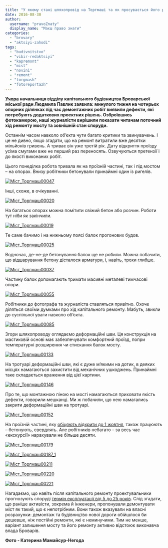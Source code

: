 ```yaml
---
title: "У якому стані шляхопровід на Торгмаші та як просувається його ремонт – ФОТОРЕПОРТАЖ"
date: 2016-08-30
author: 
  username: "pravoZnaty"
  display_name: "Маєш право знати"
categories: 
  - "brovary"
  - "aktsiyi-zahodi"
tags: 
  - "budivnitstvo"
  - "vibir-redaktsiyi"
  - "kapremont"
  - "mist"
  - "novini"
  - "remont"
  - "torgmash"
  - "fotoreportazh"
---
```


**[Учора](https://mpz.brovary.org/ruh-torgmashivskym-mostom-vidnovlyat-1-zhovtnya-ale-remont-tryvatyme-i-dali/) начальниця відділу капітального будівництва Броварської міської ради Людмила Павлик заявила: минулого тижня на чотирьох опорних ділянках під час демонтажних робіт виявили дефекти, які потребують додаткових проектних рішень. Озброївшись фотокамерою, наші журналісти вирішили показати читачам поточний хід ремонту мосту та зовнішній стан споруди.**

Останнім часом навколо об’єкта чути багато критики та звинувачень. І це не дивно, якщо згадати, що на ремонт витратили вже десятки мільйонів гривень. А триває він уже третій рік. Дату відкриття проїзду усіма смугами вже не перший раз переносять. Озвучуються претензії і до якості виконаних робіт.

Цього понеділка робота тривала як на проїзній частині, так і під мостом – на опорах. Внизу робітники бетонували принаймні один із ригелів.

[![Міст_Торгмаш00047](https://mpz.brovary.org/wp-content/uploads/2016/08/Mist_Torgmash00047.jpg)](https://mpz.brovary.org/wp-content/uploads/2016/08/Mist_Torgmash00047.jpg)

Інші, схоже, в очікуванні.

[![Міст_Торгмаш00020](https://mpz.brovary.org/wp-content/uploads/2016/08/Mist_Torgmash00020.jpg)](https://mpz.brovary.org/wp-content/uploads/2016/08/Mist_Torgmash00020.jpg)

На багатьох опорах можна помітити свіжий бетон або розчин. Роботи тут ніби як закінчили.

[![Міст_Торгмаш00019](https://mpz.brovary.org/wp-content/uploads/2016/08/Mist_Torgmash00019.jpg)](https://mpz.brovary.org/wp-content/uploads/2016/08/Mist_Torgmash00019.jpg)

Те саме бачимо і на нижньому поясі балок прогонових будов.

[![Міст_Торгмаш00025](https://mpz.brovary.org/wp-content/uploads/2016/08/Mist_Torgmash00025.jpg)](https://mpz.brovary.org/wp-content/uploads/2016/08/Mist_Torgmash00025.jpg)

Водночас, де-не-де бетонування балок ще не робили. Можна побачити, що відшарування бетону дісталося арматури, і, навіть, трохи глибше.

[![Міст_Торгмаш00037](https://mpz.brovary.org/wp-content/uploads/2016/08/Mist_Torgmash00037.jpg)](https://mpz.brovary.org/wp-content/uploads/2016/08/Mist_Torgmash00037.jpg)

Частину балок допомагають тримати масивні металеві тимчасові опори.

[![Міст_Торгмаш00055](https://mpz.brovary.org/wp-content/uploads/2016/08/Mist_Torgmash00055.jpg)](https://mpz.brovary.org/wp-content/uploads/2016/08/Mist_Torgmash00055.jpg)

Робітники до фотографа та журналіста ставляться привітно. Охоче діляться своїми думками про хід капітального ремонту. Мабуть, звикли до суспільної уваги навколо об’єкта.

[![Міст_Торгмаш00085](https://mpz.brovary.org/wp-content/uploads/2016/08/Mist_Torgmash00085.jpg)](https://mpz.brovary.org/wp-content/uploads/2016/08/Mist_Torgmash00085.jpg)

Згори шляхопроводу оглядаємо деформаційні шви. Ця конструкція на мастиковій основі має забезпечувати комфортний проїзд, попри температурні розширення чи стискання балок мосту.

[![Міст_Торгмаш00133](https://mpz.brovary.org/wp-content/uploads/2016/08/Mist_Torgmash00133.jpg)](https://mpz.brovary.org/wp-content/uploads/2016/08/Mist_Torgmash00133.jpg)

На тротуарі деформаційні шви, які є дуже м’якими на дотик, в деяких місцях намагаються захистити від механічних ушкоджень. Принаймні таке складається враження від цієї картини.

[![Міст_Торгмаш00146](https://mpz.brovary.org/wp-content/uploads/2016/08/Mist_Torgmash00146.jpg)](https://mpz.brovary.org/wp-content/uploads/2016/08/Mist_Torgmash00146.jpg)

Про те, що монтажною піною на мості намагаються приховати якість дефекти, говорили мешканці. Ми ж побачили, що нею намагались закрити деформаційні шви на тротуарі.

[![Міст_Торгмаш00152](https://mpz.brovary.org/wp-content/uploads/2016/08/Mist_Torgmash00152.jpg)](https://mpz.brovary.org/wp-content/uploads/2016/08/Mist_Torgmash00152.jpg)

На проїзній частині, яку [обіцяють відкрити до 1 жовтня](https://mpz.brovary.org/ruh-torgmashivskym-mostom-vidnovlyat-1-zhovtnya-ale-remont-tryvatyme-i-dali/), також працюють – бетонують, свердлять. Але робітників небагато – за весь час «екскурсії» нарахували не більше десяти.

[![Міст_Торгмаш00179](https://mpz.brovary.org/wp-content/uploads/2016/08/Mist_Torgmash00179-1.jpg)](https://mpz.brovary.org/wp-content/uploads/2016/08/Mist_Torgmash00211.jpg)

[![Міст_Торгмаш00187_1](https://mpz.brovary.org/wp-content/uploads/2016/08/Mist_Torgmash00187_1.jpg)](https://mpz.brovary.org/wp-content/uploads/2016/08/Mist_Torgmash00211.jpg)

[![Міст_Торгмаш00211](https://mpz.brovary.org/wp-content/uploads/2016/08/Mist_Torgmash00211.jpg)](https://mpz.brovary.org/wp-content/uploads/2016/08/Mist_Torgmash00211.jpg)

[![Міст_Торгмаш00220](https://mpz.brovary.org/wp-content/uploads/2016/08/Mist_Torgmash00220.jpg)](https://mpz.brovary.org/wp-content/uploads/2016/08/Mist_Torgmash00220.jpg)

[![Міст_Торгмаш00221](https://mpz.brovary.org/wp-content/uploads/2016/08/Mist_Torgmash00221.jpg)](https://mpz.brovary.org/wp-content/uploads/2016/08/Mist_Torgmash00221.jpg)

Нагадаємо, що навіть після капітального ремонту проектувальники прогнозують споруді [термін експлуатації від 5 до 25 років](https://mpz.brovary.org/navit-pislya-koshtovnogo-remontu-mist-na-torgmashi-prozhyve-vid-5-do-25-rokiv-ekspert/). Слід згадати, що раніше активісти, зокрема й інженери, пропонували демонтувати міст як такий, що є непотрібним. Вони також вказували на власні розрахунки: демонтаж та будівництво нової дороги обійшлося би дешевше, ніж постійні ремонти, які є неминучими. Тим не менше, варіант залишення мосту та його ремонту активно відстоює виконавча влада Броварів.

**Фото - Катерина Мамайсур-Негода**
